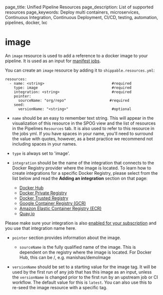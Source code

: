 page_title: Unified Pipeline Resources
page_description: List of supported resources
page_keywords: Deploy multi containers, microservices, Continuous Integration, Continuous Deployment, CI/CD, testing, automation, pipelines, docker, lxc

# image

An `image` resource is used to add a reference to a docker image to your pipeline. It is used as an input for [manifest jobs](../jobs/manifest/).

You can create an `image` resource by adding it to `shippable.resources.yml`:

```
resources:
  - name: <string>                           	 #required
    type: image                               	 #required
    integration: <string>                   	 #required
    pointer:
      sourceName: "org/repo"                    #required
    seed:
      versionName: "<string>"                	 #optional
```

* `name` should be an easy to remember text string. This will appear in the visualization of this resource in the SPOG view and the list of resources in the Pipelines `Resources` tab. It is also used to refer to this resource in the jobs yml. If you have spaces in your name, you'll need to surround the value with quotes, however, as a best practice we recommend not including spaces in your names.

* `type` is always set to 'image'.

* `integration` should be the name of the integration that connects to the Docker Registry provider where the image is located. To learn how to create integrations for a specific Docker Registry, please select from the list below and read the **Adding an integration** section on that page:

	- [Docker Hub](../../integrations/imageRegistries/dockerHub/)
	- [Docker Private Registry](../../integrations/imageRegistries/privateRegistry/)
	- [Docker Trusted Registry](../../integrations/imageRegistries/dockerTrustedRegistry/)
	- [Google Container Registry (GCR)](../../integrations/imageRegistries/gcr/)
	- [Amazon Elastic Container Registry (ECR)](../../integrations/imageRegistries/ecr/)
	- [Quay.io](../../integrations/imageRegistries/quay/)

Please make sure your integration is also [enabled for your subscription](../../navigatingUI/subscriptions/settings/#adding-integrations) and you use that  integration name here.

* `pointer` section provides information about the image.
	* `sourceName` is the fully qualified name of the image. This is dependent on the registry where the image is located. For Docker Hub, this can be <repo name>/<image name>, e.g. manishas/demoImage

* `versionName` should be set to a starting value for the image tag. It will be used by the first run of any job that has this image as an input, unless the `versionName` is changed prior to the first run by an upstream job or CI workflow. The default value for this is `latest`. You can also use this to re-seed the image resource with a specific tag.
